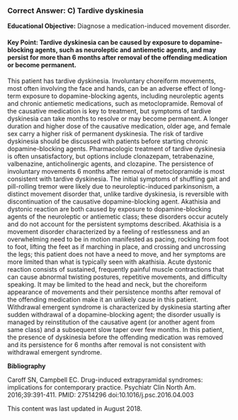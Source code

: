 
### Correct Answer: C) Tardive dyskinesia 

**Educational Objective:** Diagnose a medication-induced movement disorder.

#### **Key Point:** Tardive dyskinesia can be caused by exposure to dopamine-blocking agents, such as neuroleptic and antiemetic agents, and may persist for more than 6 months after removal of the offending medication or become permanent.

This patient has tardive dyskinesia. Involuntary choreiform movements, most often involving the face and hands, can be an adverse effect of long-term exposure to dopamine-blocking agents, including neuroleptic agents and chronic antiemetic medications, such as metoclopramide. Removal of the causative medication is key to treatment, but symptoms of tardive dyskinesia can take months to resolve or may become permanent. A longer duration and higher dose of the causative medication, older age, and female sex carry a higher risk of permanent dyskinesia. The risk of tardive dyskinesia should be discussed with patients before starting chronic dopamine-blocking agents. Pharmacologic treatment of tardive dyskinesia is often unsatisfactory, but options include clonazepam, tetrabenazine, valbenazine, anticholinergic agents, and clozapine. The persistence of involuntary movements 6 months after removal of metoclopramide is most consistent with tardive dyskinesia. The initial symptoms of shuffling gait and pill-rolling tremor were likely due to neuroleptic-induced parkinsonism, a distinct movement disorder that, unlike tardive dyskinesia, is reversible with discontinuation of the causative dopamine-blocking agent.
Akathisia and dystonic reaction are both caused by exposure to dopamine-blocking agents of the neuroleptic or antiemetic class; these disorders occur acutely and do not account for the persistent symptoms described. Akathisia is a movement disorder characterized by a feeling of restlessness and an overwhelming need to be in motion manifested as pacing, rocking from foot to foot, lifting the feet as if marching in place, and crossing and uncrossing the legs; this patient does not have a need to move, and her symptoms are more limited than what is typically seen with akathisia. Acute dystonic reaction consists of sustained, frequently painful muscle contractions that can cause abnormal twisting postures, repetitive movements, and difficulty speaking. It may be limited to the head and neck, but the choreiform appearance of movements and their persistence months after removal of the offending medication make it an unlikely cause in this patient.
Withdrawal emergent syndrome is characterized by dyskinesia starting after sudden withdrawal of a dopamine-blocking agent; the disorder usually is managed by reinstitution of the causative agent (or another agent from same class) and a subsequent slow taper over few months. In this patient, the presence of dyskinesia before the offending medication was removed and its persistence for 6 months after removal is not consistent with withdrawal emergent syndrome.

**Bibliography**

Caroff SN, Campbell EC. Drug-induced extrapyramidal syndromes: implications for contemporary practice. Psychiatr Clin North Am. 2016;39:391-411. PMID: 27514296 doi:10.1016/j.psc.2016.04.003

This content was last updated in August 2018.